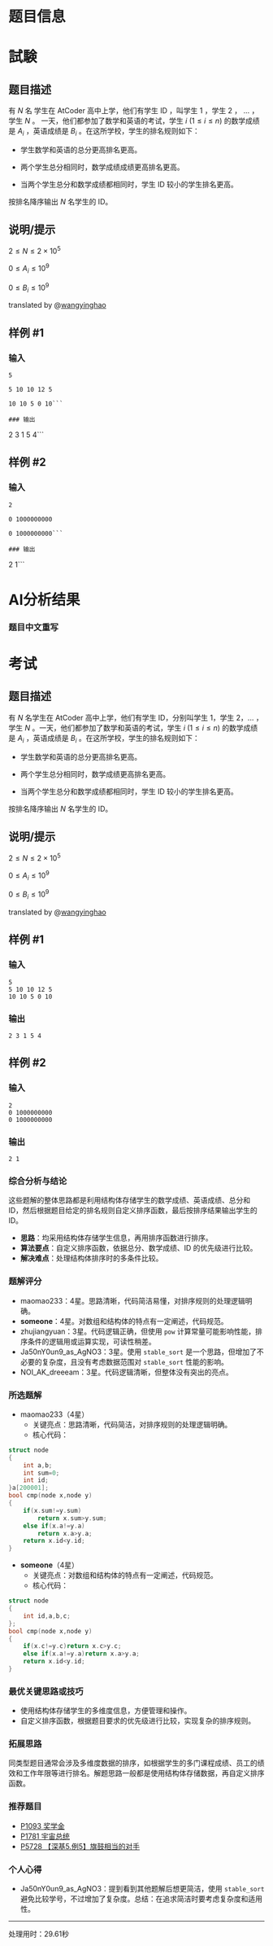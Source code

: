 # 题目信息

# 試験

## 题目描述

有 $N$ 名 学生在 AtCoder 高中上学，他们有学生 ID ，叫学生 $1$ ，学生 $2$ ， $...$ ，学生 $N$ 。 一天，他们都参加了数学和英语的考试，学生 $i$ $(1\leq i\leq n)$ 的数学成绩是 $A_i$ ，英语成绩是 $B_i$ 。在这所学校，学生的排名规则如下：

- 学生数学和英语的总分更高排名更高。

- 两个学生总分相同时，数学成绩成绩更高排名更高。

- 当两个学生总分和数学成绩都相同时，学生 ID 较小的学生排名更高。

按排名降序输出 $N$ 名学生的 ID。

## 说明/提示

$2\leq N\leq 2\times 10^5$

$0\leq A_i\leq 10^9$

$0\leq B_i\leq 10^9$

translated by @[wangyinghao](https://www.luogu.com.cn/user/453759)

## 样例 #1

### 输入

```
5

5 10 10 12 5

10 10 5 0 10```

### 输出

```
2 3 1 5 4```

## 样例 #2

### 输入

```
2

0 1000000000

0 1000000000```

### 输出

```
2 1```

# AI分析结果

### 题目中文重写
# 考试

## 题目描述

有 $N$ 名学生在 AtCoder 高中上学，他们有学生 ID，分别叫学生 $1$，学生 $2$，$...$ ，学生 $N$ 。一天，他们都参加了数学和英语的考试，学生 $i$ $(1\leq i\leq n)$ 的数学成绩是 $A_i$ ，英语成绩是 $B_i$ 。在这所学校，学生的排名规则如下：

- 学生数学和英语的总分更高排名更高。

- 两个学生总分相同时，数学成绩更高排名更高。

- 当两个学生总分和数学成绩都相同时，学生 ID 较小的学生排名更高。

按排名降序输出 $N$ 名学生的 ID。

## 说明/提示

$2\leq N\leq 2\times 10^5$

$0\leq A_i\leq 10^9$

$0\leq B_i\leq 10^9$

translated by @[wangyinghao](https://www.luogu.com.cn/user/453759)

## 样例 #1

### 输入
```
5
5 10 10 12 5
10 10 5 0 10
```

### 输出
```
2 3 1 5 4
```

## 样例 #2

### 输入
```
2
0 1000000000
0 1000000000
```

### 输出
```
2 1
```

### 综合分析与结论
这些题解的整体思路都是利用结构体存储学生的数学成绩、英语成绩、总分和 ID，然后根据题目给定的排名规则自定义排序函数，最后按排序结果输出学生的 ID。

- **思路**：均采用结构体存储学生信息，再用排序函数进行排序。
- **算法要点**：自定义排序函数，依据总分、数学成绩、ID 的优先级进行比较。
- **解决难点**：处理结构体排序时的多条件比较。

### 题解评分
- maomao233：4星。思路清晰，代码简洁易懂，对排序规则的处理逻辑明确。
- ____someone____：4星。对数组和结构体的特点有一定阐述，代码规范。
- zhujiangyuan：3星。代码逻辑正确，但使用 `pow` 计算常量可能影响性能，排序条件的逻辑用或运算实现，可读性稍差。
- Ja50nY0un9_as_AgNO3：3星。使用 `stable_sort` 是一个思路，但增加了不必要的复杂度，且没有考虑数据范围对 `stable_sort` 性能的影响。
- NOI_AK_dreeeam：3星。代码逻辑清晰，但整体没有突出的亮点。

### 所选题解
- maomao233（4星）
  - 关键亮点：思路清晰，代码简洁，对排序规则的处理逻辑明确。
  - 核心代码：
```cpp
struct node
{
    int a,b;
    int sum=0;
    int id;
}a[200001];
bool cmp(node x,node y)
{
    if(x.sum!=y.sum)
        return x.sum>y.sum; 
    else if(x.a!=y.a)
        return x.a>y.a;
    return x.id<y.id;
}
```
- ____someone____（4星）
  - 关键亮点：对数组和结构体的特点有一定阐述，代码规范。
  - 核心代码：
```cpp
struct node
{
    int id,a,b,c;
};
bool cmp(node x,node y)
{
    if(x.c!=y.c)return x.c>y.c;
    else if(x.a!=y.a)return x.a>y.a;
    return x.id<y.id;
}
```

### 最优关键思路或技巧
- 使用结构体存储学生的多维度信息，方便管理和操作。
- 自定义排序函数，根据题目要求的优先级进行比较，实现复杂的排序规则。

### 拓展思路
同类型题目通常会涉及多维度数据的排序，如根据学生的多门课程成绩、员工的绩效和工作年限等进行排名。解题思路一般都是使用结构体存储数据，再自定义排序函数。

### 推荐题目
- [P1093 奖学金](https://www.luogu.com.cn/problem/P1093)
- [P1781 宇宙总统](https://www.luogu.com.cn/problem/P1781)
- [P5728 【深基5.例5】旗鼓相当的对手](https://www.luogu.com.cn/problem/P5728)

### 个人心得
- Ja50nY0un9_as_AgNO3：提到看到其他题解后想更简洁，使用 `stable_sort` 避免比较学号，不过增加了复杂度。总结：在追求简洁时要考虑复杂度和适用性。 

---
处理用时：29.61秒